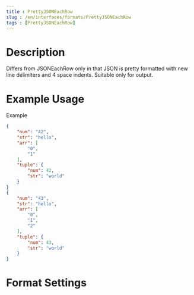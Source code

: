```yaml
---
title : PrettyJSONEachRow
slug : /en/interfaces/formats/PrettyJSONEachRow
tags : [PrettyJSONEachRow]
---
```


# Description

Differs from JSONEachRow only in that JSON is pretty formatted with new line delimiters and 4 space indents. Suitable only for output.

# Example Usage

Example

```json
{
    "num": "42",
    "str": "hello",
    "arr": [
        "0",
        "1"
    ],
    "tuple": {
        "num": 42,
        "str": "world"
    }
}
{
    "num": "43",
    "str": "hello",
    "arr": [
        "0",
        "1",
        "2"
    ],
    "tuple": {
        "num": 43,
        "str": "world"
    }
}
```

# Format Settings


